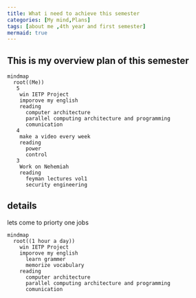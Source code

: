 ```yaml
---
title: What i need to achieve this semester 
categories: [My mind,Plans]
tags: [about me ,4th year and first semester]
mermaid: true
---
```


## This is my overview plan of this semester

```mermaid
mindmap
  root((Me))
   5
    win IETP Project
    imporove my english
    reading
      computer architecture
      parallel computing architecture and programming
      comunication 
   4
    make a video every week
    reading 
      power
      control
   3
    Work on Nehemiah
    reading
      feyman lectures vol1
      security engineering
```

## details

lets come to priorty one jobs 
```mermaid
mindmap
  root((1 hour a day))
    win IETP Project  
    imporove my english
      learn grammer
      memorize vocabulary
    reading
      computer architecture
      parallel computing architecture and programming
      comunication
```

